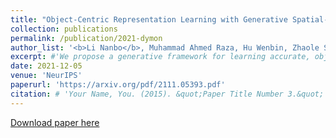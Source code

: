```yaml
---
title: "Object-Centric Representation Learning with Generative Spatial-Temporal Factorization"
collection: publications
permalink: /publication/2021-dymon
author_list: '<b>Li Nanbo</b>, Muhammad Ahmed Raza, Hu Wenbin, Zhaole Sun, Robert B. Fisher'
excerpt: #'We propose a generative framework for learning accurate, object-centric scene representations from multiple views.'
date: 2021-12-05
venue: 'NeurIPS'
paperurl: 'https://arxiv.org/pdf/2111.05393.pdf'
citation: # 'Your Name, You. (2015). &quot;Paper Title Number 3.&quot; <i>Journal 1</i>. 1(3).'
---
```


[Download paper here](https://arxiv.org/pdf/2111.05393.pdf)